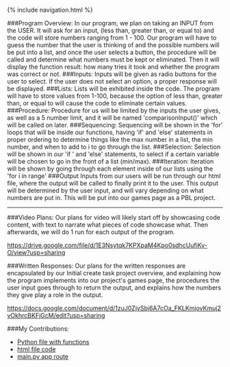 {% include navigation.html %}

###Program Overview: 
In our program, we plan on taking an INPUT from the USER. It will ask for an input, (less than, greater than, or equal to) and the code will store numbers ranging from 1 - 100. Our program will have to guess the number that the user is thinking of and the possible numbers will be put into a list, and once the user selects a button, the procedure will be called and determine what numbers must be kept or eliminated. Then it will display the function result: how many tries it took and whether the program was correct or not.
###Inputs:
Inputs will be given as radio buttons for the user to select. If the user does not select an option, a proper response will be displayed.
###Lists:
Lists will be exhibited inside the code. The program will have to store values from 1-100, because the option of less than, greater than, or equal to will cause the code to eliminate certain values.
###Procedure:
Procedure for us will be limited by the inputs the user gives, as well as a 5 number limit, and it will be named 'comparisonInput()' which will be called on later.
###Sequencing: 
Sequencing will be shown in the 'for' loops that will be inside our functions, having 'if' and 'else' statements in proper ordering to determine things like the max number in a list, the min number, and when to add to i to go through the list.
###Selection: 
Selection will be shown in our 'if ' and 'else' statements, to select if a certain variable will be chosen to go in the front of a list (min/max).
###Iteration: 
Iteration will be shown by going through each element inside of our lists using the 'for i in range'
###Output
Inputs from our users will be run through our html file, where the output will be called to finally print it to the user. This output will be determined by the user input, and will vary depending on what numbers are put in. This will be put into our games page as a PBL project.

------------------------------------------------------------------------------------------------------------------------

###Video Plans: 
Our plans for video will likely start off by showcasing code content, with text to narrate what pieces of code showcase what. Then afterwards, we will do 1 run for each output of the program. 

https://drive.google.com/file/d/1E3Nsytqk7KPXpaM4Kpo0sdhcUufiKv-O/view?usp=sharing

###Written Responses: 
Our plans for the written responses are encapsulated by our Initial create task project overview, and explaining how the program implements into our project's games page, the procedures the user input goes through to return the output, and explains how the numbers they give play a role in the output. 

https://docs.google.com/document/d/1zuJ0ZjySbj6A7cOa_FKLKmjovKmuj2vOkhrcBKFjGcM/edit?usp=sharing

###My Contributions:
* [Python file with functions](https://github.com/jar04/flask_portfolio/blob/07ae32acf2ddf0aa8994580c6dad9dc748354fa7/templates/danielcreate.py#L1-L65)
* [html file code](https://github.com/jar04/flask_portfolio/blob/07ae32acf2ddf0aa8994580c6dad9dc748354fa7/templates/layouts/seniortask.html#L1-L42)
* [main.py app route](https://github.com/jar04/flask_portfolio/blob/07ae32acf2ddf0aa8994580c6dad9dc748354fa7/main.py#L177-L189)
